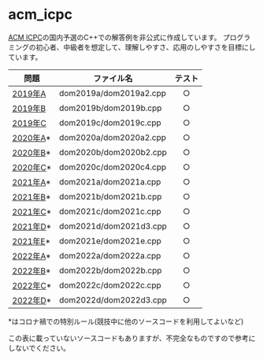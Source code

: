 # acm_icpc
[ACM ICPC](https://icpc.iisf.or.jp/)の国内予選のC++での解答例を非公式に作成しています。
プログラミングの初心者、中級者を想定して、理解しやすさ、応用のしやすさを目標にしています。

 問題 | ファイル名 | テスト
---|---|:---:
 [2019年A](https://icpc.iisf.or.jp/past-icpc/domestic2019/contest/all_ja.html#section_A) | dom2019a/dom2019a2.cpp | ○
 [2019年B](https://icpc.iisf.or.jp/past-icpc/domestic2019/contest/all_ja.html#section_B) | dom2019b/dom2019b.cpp | ○
 [2019年C](https://icpc.iisf.or.jp/past-icpc/domestic2019/contest/all_ja.html#section_C) | dom2019c/dom2019c.cpp | ○
 [2020年A](https://icpc.iisf.or.jp/past-icpc/domestic2020/contest/all_ja.html#section_A)* | dom2020a/dom2020a2.cpp | ○
 [2020年B](https://icpc.iisf.or.jp/past-icpc/domestic2020/contest/all_ja.html#section_B)* | dom2020b/dom2020b2.cpp | ○
 [2020年C](https://icpc.iisf.or.jp/past-icpc/domestic2020/contest/all_ja.html#section_C)* | dom2020c/dom2020c4.cpp | ○
 [2021年A](https://icpc.iisf.or.jp/past-icpc/domestic2021/contest/all_ja.html#section_A)* | dom2021a/dom2021a.cpp | ○
 [2021年B](https://icpc.iisf.or.jp/past-icpc/domestic2021/contest/all_ja.html#section_B)* | dom2021b/dom2021b.cpp | ○
 [2021年C](https://icpc.iisf.or.jp/past-icpc/domestic2021/contest/all_ja.html#section_C)* | dom2021c/dom2021c.cpp | ○
 [2021年D](https://icpc.iisf.or.jp/past-icpc/domestic2021/contest/all_ja.html#section_D)* | dom2021d/dom2021d3.cpp | ○
 [2021年E](https://icpc.iisf.or.jp/past-icpc/domestic2021/contest/all_ja.html#section_E)* | dom2021e/dom2021e.cpp | ○
 [2022年A](https://icpc.iisf.or.jp/past-icpc/domestic2022/contest/all_ja.html#section_A)* | dom2022a/dom2022a.cpp | ○
 [2022年B](https://icpc.iisf.or.jp/past-icpc/domestic2022/contest/all_ja.html#section_B)* | dom2022b/dom2022b.cpp | ○
 [2022年C](https://icpc.iisf.or.jp/past-icpc/domestic2022/contest/all_ja.html#section_C)* | dom2022c/dom2022c.cpp | ○
 [2022年D](https://icpc.iisf.or.jp/past-icpc/domestic2022/contest/all_ja.html#section_D)* | dom2022d/dom2022d3.cpp | ○

*はコロナ禍での特別ルール(競技中に他のソースコードを利用してよいなど)

この表に載っていないソースコードもありますが、不完全なものですので参考にしないでください。